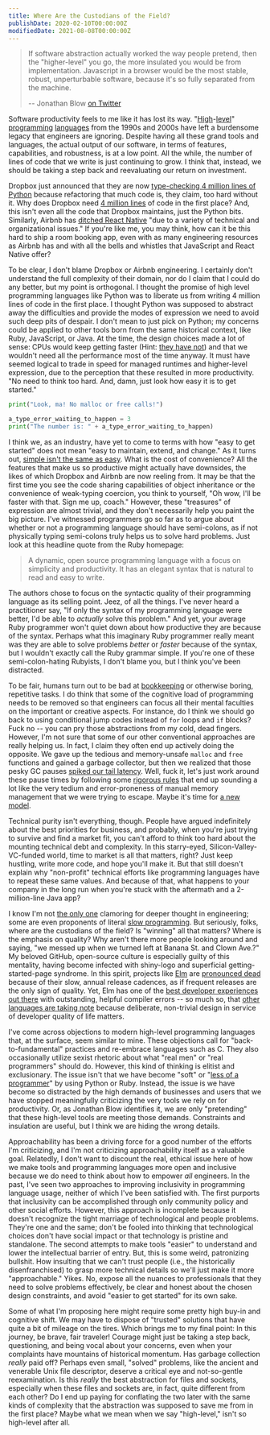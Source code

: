 ```yaml
---
title: Where Are the Custodians of the Field?
publishDate: 2020-02-10T00:00:00Z
modifiedDate: 2021-08-08T00:00:00Z
---
```


> If software abstraction actually worked the way people pretend, then the "higher-level" you go, the more insulated you would be from
> implementation. Javascript in a browser would be the most stable, robust, unperturbable software, because it's so fully separated from the
> machine.
>
> -- Jonathan Blow <a href="https://twitter.com/jonathan_blow/status/1207815619355136001">on Twitter</a>

Software productivity feels to me like it has lost its way. "[High](https://www.ruby-lang.org/en/)-[level](https://www.python.org/)"
[programming](https://www.javascript.com/) [languages](https://www.java.com/en/) from the 1990s and 2000s have left a burdensome legacy that
engineers are ignoring. Despite having all these grand tools and languages, the actual output of our software, in terms of features,
capabilities, and robustness, is at a low point. All the while, the number of lines of code that we write is just continuing to grow. I
think that, instead, we should be taking a step back and reevaluating our return on investment.

Dropbox just announced that they are now [type-checking 4 million lines of
Python](https://blogs.dropbox.com/tech/2019/09/our-journey-to-type-checking-4-million-lines-of-python/) because refactoring that much code
is, they claim, too hard without it. Why does Dropbox need [4 million lines](https://www.visualcapitalist.com/millions-lines-of-code/) of
code in the first place? And, this isn't even all the code that Dropbox maintains, just the Python bits. Similarly, Airbnb has [ditched
React Native](https://medium.com/airbnb-engineering/sunsetting-react-native-1868ba28e30a) "due to a variety of technical and organizational
issues." If you're like me, you may think, how can it be this hard to ship a room booking app, even with as many engineering resources as
Airbnb has and with all the bells and whistles that JavaScript and React Native offer?

To be clear, I don't blame Dropbox or Airbnb engineering. I certainly don't understand the full complexity of their domain, nor do I claim
that I could do any better, but my point is orthogonal. I thought the promise of high level programming languages like Python was to
liberate us from writing 4 million lines of code in the first place. I thought Python was supposed to abstract away the difficulties and
provide the modes of expression we need to avoid such deep pits of despair. I don't mean to just pick on Python; my concerns could be
applied to other tools born from the same historical context, like Ruby, JavaScript, or Java. At the time, the design choices made a lot of
sense: CPUs would keep getting faster (Hint: [they have not](https://www.karlrupp.net/2018/02/42-years-of-microprocessor-trend-data/)) and
that we wouldn't need all the performance most of the time anyway. It must have seemed logical to trade in speed for managed runtimes and
higher-level expression, due to the perception that these resulted in more productivity. "No need to think too hard. And, damn, just look
how easy it is to get started."

```python
print("Look, ma! No malloc or free calls!")

a_type_error_waiting_to_happen = 3
print("The number is: " + a_type_error_waiting_to_happen)
```

I think we, as an industry, have yet to come to terms with how "easy to get started" does not mean "easy to maintain, extend, and change."
As it turns out, [simple isn't the same as easy](https://www.infoq.com/presentations/Simple-Made-Easy/). What is the cost of convenience?
All the features that make us so productive might actually have downsides, the likes of which Dropbox and Airbnb are now reeling from. It
may be that the first time you see the code sharing capabilities of object inheritance or the convenience of weak-typing coercion, you think
to yourself, "Oh wow, I'll be faster with that. Sign me up, coach." However, these "treasures" of expression are almost trivial, and they
don't necessarily help you paint the big picture. I've witnessed programmers go so far as to argue about whether or not a programming language
should have semi-colons, as if not physically typing semi-colons truly helps us to solve hard problems. Just look at this headline quote
from the Ruby homepage:

> A dynamic, open source programming language with a focus on simplicity and productivity. It has an elegant syntax that is natural to
> read and easy to write.

The authors chose to focus on the syntactic quality of their programming language as its selling point. Jeez, of all the things. I've never
heard a practitioner say, "If only the syntax of my programming language were better, I'd be able to _actually_ solve this problem." And yet,
your average Ruby programmer won't quiet down about how productive they are because of the syntax. Perhaps what this imaginary Ruby
programmer really meant was they are able to solve problems _better_ or _faster_ because of the syntax, but I wouldn't exactly call the Ruby
grammar simple. If you're one of these semi-colon-hating Rubyists, I don't blame you, but I think you've been distracted.

To be fair, humans turn out to be bad at [bookkeeping](https://en.wikipedia.org/wiki/Manual_memory_management) or otherwise boring, repetitive
tasks. I do think that some of the cognitive load of programming needs to be removed so that engineers can focus all their mental faculties
on the important or creative aspects. For instance, do I think we should go back to using conditional jump codes instead of `for` loops and
`if` blocks? Fuck no -- you can pry those abstractions from my cold, dead fingers. However, I'm not sure that some of our other conventional
approaches are really helping us. In fact, I claim they often end up actively doing the opposite. We gave up the tedious and memory-unsafe
`malloc` and `free` functions and gained a garbage collector, but then we realized that those pesky GC pauses [spiked our tail
latency](https://blog.discordapp.com/why-discord-is-switching-from-go-to-rust-a190bbca2b1f). Well, fuck it, let's just work around these
pause times by following some [rigorous rules](https://dzone.com/articles/how-to-reduce-long-gc-pause) that end up sounding a lot like
the very tedium and error-proneness of manual memory management that we were trying to escape. Maybe it's time for [a new
model](https://doc.rust-lang.org/book/ch04-01-what-is-ownership.html).

Technical purity isn't everything, though. People have argued indefinitely about the best priorities for business, and probably, when you're
just trying to survive and find a market fit, you can't afford to think too hard about the mounting technical debt and complexity. In this
starry-eyed, Silicon-Valley-VC-funded world, time to market is all that matters, right? Just keep hustling, write more code, and hope
you'll make it. But that still doesn't explain why "non-profit" technical efforts like programming languages have to repeat these same
values. And because of that, what happens to your company in the long run when you're stuck with the aftermath and a 2-million-line Java app?

I know I'm not [the only one](https://www.7pace.com/blog/deep-work-in-the-age-of-distraction) clamoring for deeper thought in engineering;
some are even proponents of literal [slow programming](https://ventrellathing.wordpress.com/2013/06/18/the-case-for-slow-programming/). But
seriously, folks, where are the custodians of the field? Is "winning" all that matters? Where is the emphasis on quality? Why aren't there
more people looking around and saying, "we messed up when we turned left at Banana St. and Clown Ave.?" My beloved GitHub, open-source
culture is especially guilty of this mentality, having become infected with shiny-logo and superficial getting-started-page syndrome. In
this spirit, projects like [Elm](https://elm-lang.org) are [pronounced
dead](https://www.reddit.com/r/elm/comments/7zk0dy/is_evan_killing_elms_momentum/) because of their slow, annual release cadences, as if
frequent releases are the only sign of quality. Yet, Elm has one of the [best developer experiences out
there](https://elm-lang.org/news/compiler-errors-for-humans) with outstanding, helpful compiler errors -- so much so, that [other languages
are taking note](https://blog.rust-lang.org/2016/08/10/Shape-of-errors-to-come.html) because deliberate, non-trivial design in service of
developer quality of life matters.

I've come across objections to modern high-level programming languages that, at the surface, seem similar to mine. These objections call for
"back-to-fundamental" practices and re-embrace languages such as C. They also occasionally utilize sexist rhetoric about what "real men" or
"real programmers" should do. However, this kind of thinking is elitist and exclusionary. The issue isn't that we have become "soft" or
"[less of a programmer](https://xkcd.com/378/)" by using Python or Ruby. Instead, the issue is we have become so distracted by the high
demands of businesses and users that we have stopped meaningfully criticizing the very tools we rely on for productivity. Or, as Jonathan
Blow identifies it, we are only "pretending" that these high-level tools are meeting those demands. Constraints and insulation are useful,
but I think we are hiding the wrong details.

Approachability has been a driving force for a good number of the efforts I'm criticizing, and I'm not criticizing approachability itself as
a valuable goal. Relatedly, I don't want to discount the real, ethical issue here of how we make tools and programming languages more open
and inclusive because we do need to think about how to empower _all_ engineers. In the past, I've seen two approaches to improving
inclusivity in programming language usage, neither of which I've been satisfied with. The first purports that inclusivity can be
accomplished through only community policy and other social efforts. However, this approach is incomplete because it doesn't recognize the
tight marriage of technological and people problems. They're one and the same; don't be fooled into thinking that technological choices
don't have social impact or that technology is pristine and standalone. The second attempts to make tools "easier" to understand and lower
the intellectual barrier of entry. But, this is some weird, patronizing bullshit. How insulting that we can't trust people (i.e., the
historically disenfranchised) to grasp more technical details so we'll just make it more "approachable." Yikes. No, expose all the nuances
to professionals that they need to solve problems effectively, be clear and honest about the chosen design constraints, and avoid "easier
to get started" for its own sake.

Some of what I'm proposing here might require some pretty high buy-in and cognitive shift. We may have to dispose of "trusted" solutions that
have quite a bit of mileage on the tires. Which brings me to my final point: In this journey, be brave, fair traveler! Courage might just be
taking a step back, questioning, and being vocal about your concerns, even when your complaints have mountains of historical momentum. Has
garbage collection _really_ paid off? Perhaps even small, "solved" problems, like the ancient and venerable Unix file descriptor, deserve
a critical eye and not-so-gentle reexamination. Is this _really_ the best abstraction for files and sockets, especially when these files and
sockets are, in fact, quite different from each other? Do I end up paying for conflating the two later with the same kinds of complexity that
the abstraction was supposed to save me from in the first place? Maybe what we mean when we say "high-level," isn't so high-level after all.

